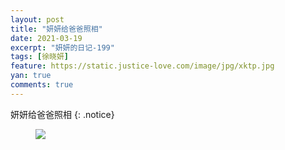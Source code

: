 ```yaml
---
layout: post
title: "妍妍给爸爸照相"
date: 2021-03-19
excerpt: "妍妍的日记-199"
tags: [徐晓妍]
feature: https://static.justice-love.com/image/jpg/xktp.jpg
yan: true
comments: true
---
```

妍妍给爸爸照相
{: .notice}
<figure>
    <img src="{{ site.staticUrl }}/yanyan/image/yanyangeibabapaizhao1.jpg" />
</figure>
